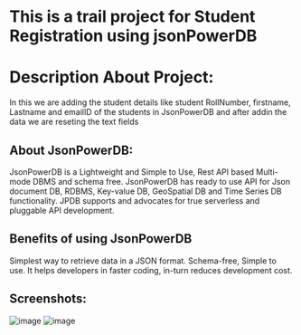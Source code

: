 # This is a trail project for Student Registration using jsonPowerDB
# Description About Project:
In this we are adding the student details like student RollNumber, firstname, Lastname and emailID of the students in JsonPowerDB and after addin the data we are reseting the text fields

## About JsonPowerDB:
JsonPowerDB is a  Lightweight and Simple to Use, Rest API based Multi-mode DBMS and schema free. JsonPowerDB has ready to use API for Json document DB, RDBMS, Key-value DB, GeoSpatial DB and Time Series DB functionality. JPDB supports and advocates for true serverless and pluggable API development.

## Benefits of using JsonPowerDB
Simplest way to retrieve data in a JSON format. Schema-free, Simple to use. It helps developers in faster coding, in-turn reduces development cost.

## Screenshots:
![image](https://user-images.githubusercontent.com/23477227/176595897-3fdc1ac7-b2cb-4660-8283-e075887e0af4.png)
![image](https://user-images.githubusercontent.com/23477227/176596053-80f87582-19a5-4d0a-b482-85c9e64d6dfb.png)

